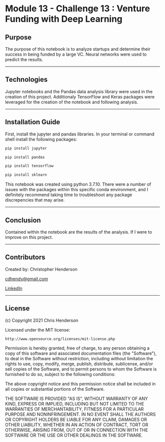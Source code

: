 Module 13 - Challenge 13 : Venture Funding with Deep Learning
==========================================

## Purpose

 The purpose of this notebook is to analyze startups and determine their success in being funded by a large VC. Neural networks were used to predict the results. 

---

## Technologies

Jupyter notebooks and the Pandas data analysis library were used in the creation of this project. Additionaly TensorFlow and Keras packages were leveraged for the creation of the notebook and following analysis. 

---

## Installation Guide

First, install the jupyter and pandas libraries. In your terminal or command shell install the following packages: 

```python
pip install jupyter
```

```python
pip install pandas
```

```python
pip install tensorflow
```

```python
pip install sklearn
```



This notebook was created using python 3.7.10. There were a number of issues with the packages within this specific conda environment, and I definitely recommend taking time to troubleshoot any package discrepencies that may arise. 

---
## Conclusion

Contained within the notebook are the results of the analysis. If I were to improve on this project. 

---

## Contributors

Created by: Christopher Henderson

cdhendy@gmail.com

[LinkedIn](https://www.linkedin.com/in/chris-henderson123/)

---

## License

(c) Copyright 2021 Chris Henderson

Licensed under the MIT license:

    http://www.opensource.org/licenses/mit-license.php

Permission is hereby granted, free of charge, to any person obtaining a copy
of this software and associated documentation files (the "Software"), to deal
in the Software without restriction, including without limitation the rights
to use, copy, modify, merge, publish, distribute, sublicense, and/or sell
copies of the Software, and to permit persons to whom the Software is
furnished to do so, subject to the following conditions:

The above copyright notice and this permission notice shall be included in
all copies or substantial portions of the Software.

THE SOFTWARE IS PROVIDED "AS IS", WITHOUT WARRANTY OF ANY KIND, EXPRESS OR
IMPLIED, INCLUDING BUT NOT LIMITED TO THE WARRANTIES OF MERCHANTABILITY,
FITNESS FOR A PARTICULAR PURPOSE AND NONINFRINGEMENT. IN NO EVENT SHALL THE
AUTHORS OR COPYRIGHT HOLDERS BE LIABLE FOR ANY CLAIM, DAMAGES OR OTHER
LIABILITY, WHETHER IN AN ACTION OF CONTRACT, TORT OR OTHERWISE, ARISING FROM,
OUT OF OR IN CONNECTION WITH THE SOFTWARE OR THE USE OR OTHER DEALINGS IN
THE SOFTWARE.